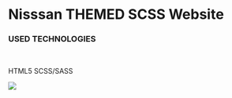 # Nisssan THEMED SCSS Website

<h3>USED TECHNOLOGIES</h3>
<br>
<p>HTML5 SCSS/SASS</P>

![](/img/ekran.gif)